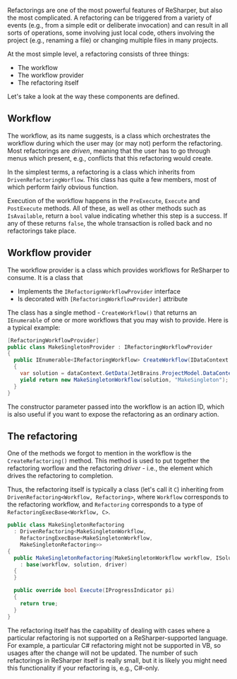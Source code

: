 [//]: # (title: Refactoring)

Refactorings are one of the most powerful features of ReSharper, but also the most complicated. A refactoring can be triggered from a variety of events (e.g., from a simple edit or deliberate invocation) and can result in all sorts of operations, some involving just local code, others involving the project (e.g., renaming a file) or changing multiple files in many projects.

At the most simple level, a refactoring consists of three things:

* The workflow
* The workflow provider
* The refactoring itself

Let's take a look at the way these components are defined.

## Workflow

The workflow, as its name suggests, is a class which orchestrates the workflow during which the user may (or may not) perform the refactoring. Most refactorings are _driven_, meaning that the user has to go through menus which present, e.g., conflicts that this refactoring would create.

In the simplest terms, a refactoring is a class which inherits from `DrivenRefactoringWorflow`. This class has quite a few members, most of which perform fairly obvious function.

Execution of the workflow happens in the `PreExecute`, `Execute` and `PostExecute` methods. All of these, as well as other methods such as `IsAvailable`, return a `bool` value indicating whether this step is a success. If any of these returns `false`, the whole transaction is rolled back and no refactorings take place.

## Workflow provider

The workflow provider is a class which provides workflows for ReSharper to consume. It is a class that

* Implements the `IRefactorignWorkflowProvider` interface
* Is decorated with `[RefactoringWorkflowProvider]` attribute

The class has a single method - `CreateWorkflow()` that returns an `IEnumerable` of one or more workflows that you may wish to provide. Here is a typical example:

```csharp
[RefactoringWorkflowProvider]
public class MakeSingletonProvider : IRefactoringWorkflowProvider
{
  public IEnumerable<IRefactoringWorkflow> CreateWorkflow(IDataContext dataContext)
  {
    var solution = dataContext.GetData(JetBrains.ProjectModel.DataContext.DataConstants.SOLUTION);
    yield return new MakeSingletonWorkflow(solution, "MakeSingleton");
  }
}
```

The constructor parameter passed into the workflow is an action ID, which is also useful if you want to expose the refactoring as an ordinary action.

## The refactoring

One of the methods we forgot to mention in the workflow is the `CreateRefactoring()` method. This method is used to put together the refactoring worflow and the refactoring _driver_ - i.e., the element which drives the refactoring to completion.

Thus, the refactoring itself is typically a class (let's call it `C`) inheriting from `DrivenRefactoring<Workflow, Refactoring>`, where `Workflow` corresponds to the refactoring workflow, and `Refactoring` corresponds to a type of `RefactoringExecBase<Workflow, C>`.

```csharp
public class MakeSingletonRefactoring
  : DrivenRefactoring<MakeSingletonWorkflow,
    RefactoringExecBase<MakeSingletonWorkflow,
    MakeSingletonRefactoring>>
{
  public MakeSingletonRefactoring(MakeSingletonWorkflow workflow, ISolution solution, IRefactoringDriver driver)
    : base(workflow, solution, driver)
  {
  }

  public override bool Execute(IProgressIndicator pi)
  {
    return true;
  }
}
```

The refactoring itself has the capability of dealing with cases where a particular refactoring is not supported on a ReSharper-supported language. For example, a particular C# refactoring might not be supported in VB, so usages after the change will not be updated. The number of such refactorings in ReSharper itself is really small, but it is likely you might need this functionality if your refactoring is, e.g., C#-only.